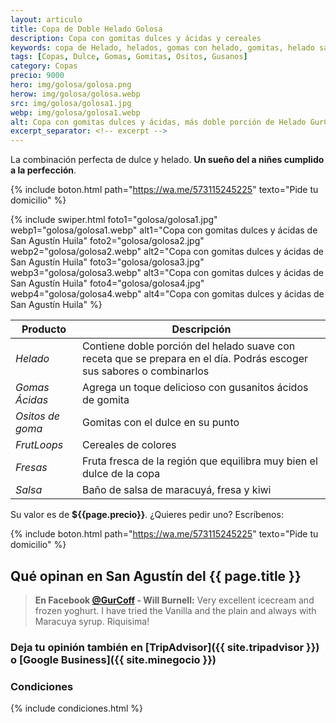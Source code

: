 ```yaml
---
layout: articulo
title: Copa de Doble Helado Golosa
description: Copa con gomitas dulces y ácidas y cereales
keywords: copa de Helado, helados, gomas con helado, gomitas, helado san agustin huila, helados san agustin
tags: [Copas, Dulce, Gomas, Gomitas, Ositos, Gusanos]
category: Copas
precio: 9000
hero: img/golosa/golosa.png
herow: img/golosa/golosa.webp
src: img/golosa/golosa1.jpg
webp: img/golosa/golosa1.webp
alt: Copa con gomitas dulces y ácidas, más doble porción de Helado GurCoff
excerpt_separator: <!-- excerpt -->
---
```

La combinación perfecta de dulce y helado. **Un sueño del a niñes cumplido a la perfección**.
<!-- excerpt -->

{% include boton.html path="https://wa.me/573115245225" texto="Pide tu domicilio" %}

<!-- Swiper -->
{% include swiper.html foto1="golosa/golosa1.jpg" webp1="golosa/golosa1.webp" alt1="Copa con gomitas dulces y ácidas de San Agustín Huila" foto2="golosa/golosa2.jpg" webp2="golosa/golosa2.webp" alt2="Copa con gomitas dulces y ácidas de San Agustín Huila" foto3="golosa/golosa3.jpg" webp3="golosa/golosa3.webp" alt3="Copa con gomitas dulces y ácidas de San Agustín Huila" foto4="golosa/golosa4.jpg" webp4="golosa/golosa4.webp" alt4="Copa con gomitas dulces y ácidas de San Agustín Huila" %}

| Producto | Descripción |
| ----------- | ------ |
| *Helado* | Contiene doble porción del helado suave con receta que se prepara en el día. Podrás escoger sus sabores o combinarlos |
| *Gomas Ácidas* | Agrega un toque delicioso con gusanitos ácidos de gomita |
| *Ositos de goma* | Gomitas con el dulce en su punto |
| *FrutLoops* | Cereales de colores |
| *Fresas* | Fruta fresca de la región que equilibra muy bien el dulce de la copa |
| *Salsa* | Baño de salsa de maracuyá, fresa y kiwi |

Su valor es de **${{page.precio}}**. ¿Quieres pedir uno? Escríbenos:

{% include boton.html path="https://wa.me/573115245225" texto="Pide tu domicilio" %}

## Qué opinan en San Agustín del {{ page.title }}

> **En Facebook [@GurCoff]({{site.facebook}}) - Will Burnell:** Very excellent icecream and frozen yoghurt. I have tried the Vanilla and the plain and always with Maracuya syrup. Riquisima!

### Deja tu opinión también en [TripAdvisor]({{ site.tripadvisor }}) o [Google Business]({{ site.minegocio }})

### Condiciones

{% include condiciones.html %}
